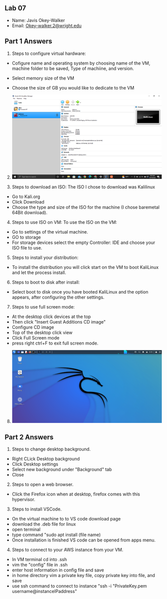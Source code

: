 ## Lab 07

- Name: Javis Okey-Walker
- Email: Okey-walker.2@wright.edu

## Part 1 Answers

1. Steps to configure virtual hardware:
- Cofigure name and operating system by choosing name of the VM, machine folder to be saved, Type of machiine, and version.

- Select memory size of the VM

- Choose the size of GB you would like to dedicate to the VM


2. ![Screenshot of VM settings](images/Lab07-1.png)

3. Steps to download an ISO:
The ISO I chose to download was Kalilinux
- Go to Kali.org
- Click Download
- Choose the type and size of the ISO for the machine (I chose baremetal 64Bit download).


4. Steps to use ISO on VM:
To use the ISO on the VM:
- Go to settings of the virtual machine.
- GO to storage
- For storage devices select the empty Controller: IDE and choose your ISO file to use.

5. Steps to install your distribution:
- To install the distribution you will click start on the VM to boot KaliLinux and let the process install. 

6. Steps to boot to disk after install:
- Select boot to disk once you have booted KaliLinux and the option appears, after configuring the other settings.

7. Steps to use full screen mode:
- At the desktop click devices at the top
- Then click "Insert Guest Additions CD image"
- Configure CD image
- Top of the desktop click view
- Click Full Screen mode
- press right ctrl+F to exit full screen mode.
8. ![Screenshot of VM running](images/Lab07-2.png)

## Part 2 Answers

1. Steps to change desktop background.
- Right CLick Desktop background
- Click Desktop settings
- Select new background under "Background" tab
- Close

2. Steps to open a web browser.
- Click the Firefox icon when at desktop, firefox comes with this hypervisor.

3. Steps to install VSCode.
- On the virtual machine to to VS code download page
- download the .deb file for linux
- open terminal
- type command "sudo apt install (file name)
- Once installation is finished VS code can be opened from apps menu.

4. Steps to connect to your AWS instance from your VM.
- In VM terminal cd into .ssh
- vim the "config" file in .ssh
- enter host information in config file and save
- in home directory vim a private key file, copy private key into file, and save
- use ssh command to connect to instance "ssh -i "PrivateKey.pem username@instanceIPaddress"

